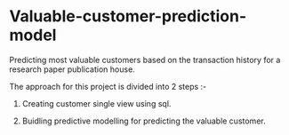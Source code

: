 # Valuable-customer-prediction-model

Predicting most valuable customers based on the transaction history for a research paper publication house.

The approach for this project is divided into 2 steps :-

1) Creating customer single view using sql.

2) Buidling predictive modelling for predicting the valuable customer.

